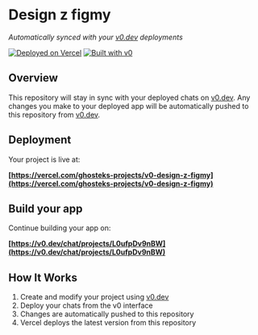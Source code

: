 # Design z figmy

*Automatically synced with your [v0.dev](https://v0.dev) deployments*

[![Deployed on Vercel](https://img.shields.io/badge/Deployed%20on-Vercel-black?style=for-the-badge&logo=vercel)](https://vercel.com/ghosteks-projects/v0-design-z-figmy)
[![Built with v0](https://img.shields.io/badge/Built%20with-v0.dev-black?style=for-the-badge)](https://v0.dev/chat/projects/L0ufpDv9nBW)

## Overview

This repository will stay in sync with your deployed chats on [v0.dev](https://v0.dev).
Any changes you make to your deployed app will be automatically pushed to this repository from [v0.dev](https://v0.dev).

## Deployment

Your project is live at:

**[https://vercel.com/ghosteks-projects/v0-design-z-figmy](https://vercel.com/ghosteks-projects/v0-design-z-figmy)**

## Build your app

Continue building your app on:

**[https://v0.dev/chat/projects/L0ufpDv9nBW](https://v0.dev/chat/projects/L0ufpDv9nBW)**

## How It Works

1. Create and modify your project using [v0.dev](https://v0.dev)
2. Deploy your chats from the v0 interface
3. Changes are automatically pushed to this repository
4. Vercel deploys the latest version from this repository
